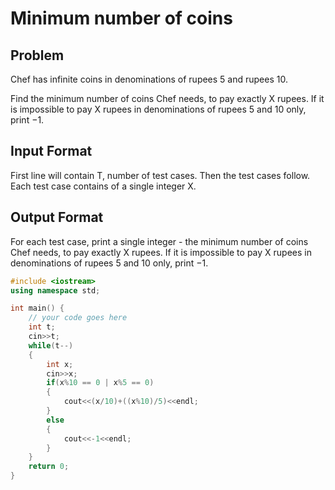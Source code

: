 # Minimum number of coins
## Problem
Chef has infinite coins in denominations of rupees 5 and rupees 10.

Find the minimum number of coins Chef needs, to pay exactly X rupees. If it is impossible to pay X rupees in denominations of rupees 5 and 10 only, print −1.

## Input Format
First line will contain T, number of test cases. Then the test cases follow.
Each test case contains of a single integer X.
## Output Format
For each test case, print a single integer - the minimum number of coins Chef needs, to pay exactly X rupees. If it is impossible to pay X rupees in denominations of rupees 5 and 10 only, print −1.

```cpp
#include <iostream>
using namespace std;

int main() {
	// your code goes here
	int t;
	cin>>t;
	while(t--)
	{
	    int x;
	    cin>>x;
	    if(x%10 == 0 | x%5 == 0)
	    {
	        cout<<(x/10)+((x%10)/5)<<endl;
	    }
	    else
	    {
	        cout<<-1<<endl;
	    }
	}
	return 0;
}
```